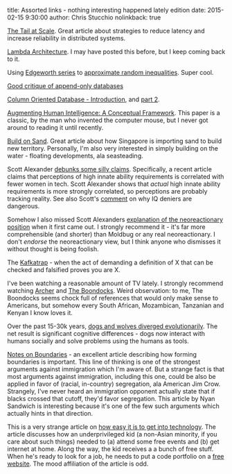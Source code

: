 title: Assorted links - nothing interesting happened lately edition
date: 2015-02-15 9:30:00
author: Chris Stucchio
nolinkback: true

[The Tail at Scale](http://blog.acolyer.org/2015/01/15/the-tail-at-scale/). Great article about strategies to reduce latency and increase reliability in distributed systems.

[Lambda Architecture](http://lambda-architecture.net/). I may have posted this before, but I keep coming back to it.

Using [Edgeworth series](https://en.wikipedia.org/wiki/Edgeworth_series) to [approximate random inequalities](http://www.johndcook.com/edgeworth.pdf). Super cool.

[Good critique of append-only databases](http://www.xaprb.com/blog/2013/12/28/immutability-mvcc-and-garbage-collection/?)

[Column Oriented Database - Introduction](https://medium.com/@hellomichibye/column-oriented-database-introduction-part-1-572e5780aebb), and [part 2](https://medium.com/@hellomichibye/column-oriented-database-draft-part-2-21199a2de18a).

[Augmenting Human Intelligence: A Conceptual Framework](http://www.dougengelbart.org/pubs/papers/scanned/Doug_Engelbart-AugmentingHumanIntellect.pdf). This paper is a classic, by the man who invented the computer mouse, but I never got around to reading it until recently.

[Build on Sand](http://www.harvarddesignmagazine.org/issues/39/built-on-sand-singapore-and-the-new-state-of-risk). Great article about how Singapore is importing sand to build new territory. Personally, I'm also very interested in simply building on the water - floating developments, ala seasteading.

Scott Alexander [debunks some silly claims](http://slatestarcodex.com/2015/01/24/perceptions-of-required-ability-act-as-a-proxy-for-actual-required-ability-in-explaining-the-gender-gap/). Specifically, a recent article claims that perceptions of high innate ability requirements is correlated with fewer women in tech. Scott Alexander shows that *actual* high innate ability requirements is more strongly correlated, so perceptions are probably tracking reality. See also Scott's [comment](http://slatestarcodex.com/2015/01/24/perceptions-of-required-ability-act-as-a-proxy-for-actual-required-ability-in-explaining-the-gender-gap/#comment-176368) on why IQ deniers are dangerous.

Somehow I also missed Scott Alexanders [explanation of the neoreactionary position](http://slatestarcodex.com/2013/03/03/reactionary-philosophy-in-an-enormous-planet-sized-nutshell/) when it first came out. I strongly recommend it - it's far more comprehensible (and shorter) than Moldbug or any real neoreactionary. I don't *endorse* the neoreactionary view, but I think anyone who dismisses it without thought is being foolish.

The [Kafkatrap](http://esr.ibiblio.org/?p=2122) - when the act of demanding a definition of X that can be checked and falsified proves you are X.

I've been watching a reasonable amount of TV lately. I strongly recommend watching [Archer](http://www.amazon.com/gp/product/B00475B0G2/ref=as_li_tl?ie=UTF8&camp=1789&creative=390957&creativeASIN=B00475B0G2&linkCode=as2&tag=christuc-20&linkId=ONRHIK6LV36G2PII) and [The Boondocks](http://www.amazon.com/gp/product/B00JSR5BJ6/ref=as_li_tl?ie=UTF8&camp=1789&creative=390957&creativeASIN=B00JSR5BJ6&linkCode=as2&tag=christuc-20&linkId=QPQ576V4P4JR6V5W). Weird observation: to me, The Boondocks seems chock full of references that would only make sense to Americans, but somehow every South African, Mozambican, Tanzanian and Kenyan I know loves it.

Over the past 15-30k years, [dogs and wolves diverged evolutionarily](http://blogs.scientificamerican.com/thoughtful-animal/2012/04/30/dogs-but-not-wolves-use-humans-as-tools/). The net result is significant cognitive differences - dogs now interact with humans socially and solve problems using the humans as tools.

[Notes on Boundaries](http://www.moreright.net/notes-on-boundaries/) - an excellent article describing how forming boundaries is important. This line of thinking is one of the strongest arguments against immigration which I'm aware of. But a strange fact is that most arguments against immigration, including this one, could be also be applied in favor of (racial, in-country) segregation, ala American Jim Crow. Strangely, I've never heard an immigration opponent actually state that if blacks crossed that cutoff, they'd favor segregation. This article by Nyan Sandwich is interesting because it's one of the few such arguments which actually hints in that direction.

This is a very strange article on [how easy it is to get into technology](https://medium.com/@GRardB/techs-high-barrier-to-entry-for-the-underprivileged-da254356547d). The article discusses how an underprivileged kid (a non-Asian minority, if you care about such things) needed to (a) attend some free events and (b) get internet at home. Along the way, the kid receives a a bunch of free stuff. When he's ready to look for a job, he needs to put a code portfolio on a [free website](https://github.com). The mood affiliation of the article is odd.
